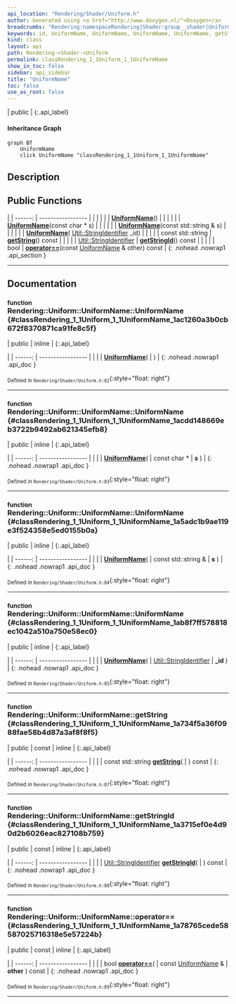 ```yaml
---
api_location: "Rendering/Shader/Uniform.h"
author: Generated using <a href="http://www.doxygen.nl/">Doxygen</a>
breadcrumbs: "Rendering:namespaceRendering|Shader:group__shader|Uniform:classRendering_1_1Uniform"
keywords: id, UniformName, UniformName, UniformName, UniformName, getString, getStringId
kind: class
layout: api
path: Rendering->Shader->Uniform
permalink: classRendering_1_1Uniform_1_1UniformName
show_in_toc: false
sidebar: api_sidebar
title: "UniformName"
toc: false
use_as_root: false
---
```


| public |
{:.api_label}

#### Inheritance Graph

```mermaid
graph BT
	UniformName
	click UniformName "classRendering_1_1Uniform_1_1UniformName"
```

## Description





## Public Functions

|
| ------: | ----------------- |
|  | |
|  | **[UniformName](#classRendering_1_1Uniform_1_1UniformName_1ac1260a3b0cb672f8370871ca91fe8c5f)**() |
|  | |
|  | **[UniformName](#classRendering_1_1Uniform_1_1UniformName_1acdd148669eb3722b9492ab621345efb8)**(const char * s) |
|  | |
|  | **[UniformName](#classRendering_1_1Uniform_1_1UniformName_1a5adc1b9ae119e3f524358e5ed0155b0a)**(const std::string & s) |
|  | |
|  | **[UniformName](#classRendering_1_1Uniform_1_1UniformName_1ab8f7ff578818ec1042a510a750e58ec0)**( [Util::StringIdentifier](classUtil_1_1StringIdentifier)  _id) |
|  | |
| const std::string | **[getString](#classRendering_1_1Uniform_1_1UniformName_1a734f5a36f0988fae58b4d87a3af8f8f5)**() const |
|  | |
| [Util::StringIdentifier](classUtil_1_1StringIdentifier) | **[getStringId](#classRendering_1_1Uniform_1_1UniformName_1a3715ef0e4d90d2b6026eac827108b759)**() const |
|  | |
| bool | **[operator==](#classRendering_1_1Uniform_1_1UniformName_1a78765cede58587025716318e5e57224b)**(const [UniformName](classRendering_1_1Uniform_1_1UniformName) & other) const |
{: .nohead .nowrap1 .api_section }


-------------------------------------------------------------------

## Documentation

### <small>function</small><br/> Rendering::Uniform::UniformName::UniformName {#classRendering_1_1Uniform_1_1UniformName_1ac1260a3b0cb672f8370871ca91fe8c5f}

| public | inline |
{:.api_label}

|
| ------: | ----------------- |
|  |
|  **[UniformName](#classRendering_1_1Uniform_1_1UniformName_1ac1260a3b0cb672f8370871ca91fe8c5f)**( |  ) |
{: .nohead .nowrap1 .api_doc }





<sub>Defined in `Rendering/Shader/Uniform.h:82`</sub>{:style="float: right"}

-------------------------------------------------------------------

### <small>function</small><br/> Rendering::Uniform::UniformName::UniformName {#classRendering_1_1Uniform_1_1UniformName_1acdd148669eb3722b9492ab621345efb8}

| public | inline |
{:.api_label}

|
| ------: | ----------------- |
|  |
|  **[UniformName](#classRendering_1_1Uniform_1_1UniformName_1acdd148669eb3722b9492ab621345efb8)**( | const char * | **s** ) |
{: .nohead .nowrap1 .api_doc }





<sub>Defined in `Rendering/Shader/Uniform.h:83`</sub>{:style="float: right"}

-------------------------------------------------------------------

### <small>function</small><br/> Rendering::Uniform::UniformName::UniformName {#classRendering_1_1Uniform_1_1UniformName_1a5adc1b9ae119e3f524358e5ed0155b0a}

| public | inline |
{:.api_label}

|
| ------: | ----------------- |
|  |
|  **[UniformName](#classRendering_1_1Uniform_1_1UniformName_1a5adc1b9ae119e3f524358e5ed0155b0a)**( | const std::string & | **s** ) |
{: .nohead .nowrap1 .api_doc }





<sub>Defined in `Rendering/Shader/Uniform.h:84`</sub>{:style="float: right"}

-------------------------------------------------------------------

### <small>function</small><br/> Rendering::Uniform::UniformName::UniformName {#classRendering_1_1Uniform_1_1UniformName_1ab8f7ff578818ec1042a510a750e58ec0}

| public | inline |
{:.api_label}

|
| ------: | ----------------- |
|  |
|  **[UniformName](#classRendering_1_1Uniform_1_1UniformName_1ab8f7ff578818ec1042a510a750e58ec0)**( |  [Util::StringIdentifier](classUtil_1_1StringIdentifier)  | **_id** ) |
{: .nohead .nowrap1 .api_doc }





<sub>Defined in `Rendering/Shader/Uniform.h:85`</sub>{:style="float: right"}

-------------------------------------------------------------------

### <small>function</small><br/> Rendering::Uniform::UniformName::getString {#classRendering_1_1Uniform_1_1UniformName_1a734f5a36f0988fae58b4d87a3af8f8f5}

| public | const | inline |
{:.api_label}

|
| ------: | ----------------- |
|  |
| const std::string **[getString](#classRendering_1_1Uniform_1_1UniformName_1a734f5a36f0988fae58b4d87a3af8f8f5)**( |  ) const |
{: .nohead .nowrap1 .api_doc }





<sub>Defined in `Rendering/Shader/Uniform.h:87`</sub>{:style="float: right"}

-------------------------------------------------------------------

### <small>function</small><br/> Rendering::Uniform::UniformName::getStringId {#classRendering_1_1Uniform_1_1UniformName_1a3715ef0e4d90d2b6026eac827108b759}

| public | const | inline |
{:.api_label}

|
| ------: | ----------------- |
|  |
| [Util::StringIdentifier](classUtil_1_1StringIdentifier) **[getStringId](#classRendering_1_1Uniform_1_1UniformName_1a3715ef0e4d90d2b6026eac827108b759)**( |  ) const |
{: .nohead .nowrap1 .api_doc }





<sub>Defined in `Rendering/Shader/Uniform.h:88`</sub>{:style="float: right"}

-------------------------------------------------------------------

### <small>function</small><br/> Rendering::Uniform::UniformName::operator== {#classRendering_1_1Uniform_1_1UniformName_1a78765cede58587025716318e5e57224b}

| public | const | inline |
{:.api_label}

|
| ------: | ----------------- |
|  |
| bool **[operator==](#classRendering_1_1Uniform_1_1UniformName_1a78765cede58587025716318e5e57224b)**( | const [UniformName](classRendering_1_1Uniform_1_1UniformName) & | **other** ) const |
{: .nohead .nowrap1 .api_doc }





<sub>Defined in `Rendering/Shader/Uniform.h:89`</sub>{:style="float: right"}

-------------------------------------------------------------------

